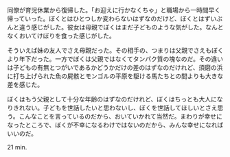 同僚が育児休業から復帰した。「お迎えに行かなくちゃ」と職場から一時間早く帰っていった。ぼくとはひとつしか変わらないはずなのだけど、ぼくとはずいぶんと違う感じがした。彼女は母親でぼくはまだ子どものような気がした。なんとなくおいてけぼりを食った感じがした。

そういえば妹の友人でさえ母親だった。その相手の、つまりは父親でさえもぼくより年下だった。一方でぼくは父親ではなくてタンパク質の塊なのだ。その違いは子どもの有無とつがいであるかどうかだけの差のはずなのだけれど、須磨の浜に打ち上げられた魚の屍骸とモンゴルの平原を駆ける馬たちとの間よりも大きな差を感じた。

ぼくはもう父親として十分な年齢のはずなのだけれど、ぼくはちっとも大人になりきれない。子どもを世話したいと思わないし、ぼくを世話してほしいとさえ思う。こんなことを言っているのだから、おいていかれて当然だ。まわりが幸せになったところで、ぼくが不幸になるわけではないのだから、みんな幸せになればいいのだ。

21 min.
